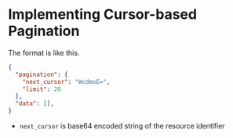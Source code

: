 # Implementing Cursor-based Pagination

The format is like this.

```json
{
  "pagination": {
    "next_cursor": "WcdmoE=", 
    "limit": 20
  },
  "data": [],
}
```

* `next_cursor` is base64 encoded string of the resource identifier
